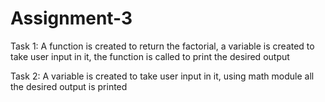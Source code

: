 # Assignment-3

Task 1:
A function is created to return the factorial,
a variable is created to take user input in it,
the function is called to print the desired output

Task 2:
A variable is created to take user input in it,
using math module all the desired output is printed
